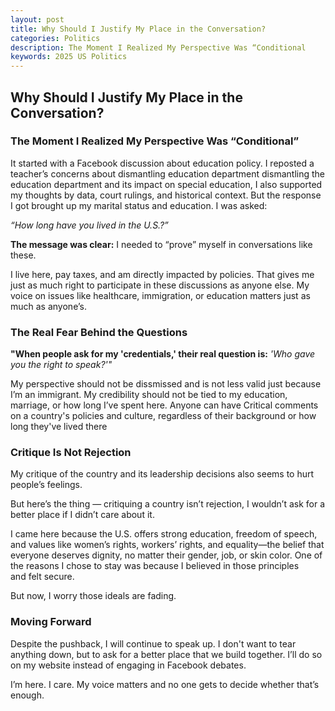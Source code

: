 ```yaml
---
layout: post
title: Why Should I Justify My Place in the Conversation?
categories: Politics
description: The Moment I Realized My Perspective Was “Conditional
keywords: 2025 US Politics
---
```

## Why Should I Justify My Place in the Conversation?

### The Moment I Realized My Perspective Was “Conditional”
It started with a Facebook discussion about education policy. I reposted a teacher’s concerns about dismantling education department dismantling the education department and its impact on special education, I also supported my thoughts by data, court rulings, and historical context. But the response I got brought up my marital status and education. I was asked:

*“How long have you lived in the U.S.?”*

**The message was clear:** I needed to “prove” myself in conversations like these.

I live here, pay taxes, and am directly impacted by policies. That gives me just as much right to participate in these discussions as anyone else. My voice on issues like healthcare, immigration, or education matters just as much as anyone’s.

### The Real Fear Behind the Questions

**"When people ask for my 'credentials,' their real question is:**  *'Who gave you the right to speak?'"*

My perspective should not be dissmissed and is not less valid just because I’m an immigrant. My credibility should not be tied to my education, marriage, or how long I’ve spent here. 
Anyone can have Critical comments on a country's policies and culture, regardless of their background or how long they've lived there

### Critique Is Not Rejection
My critique of the country and its leadership decisions also seems to hurt people’s feelings.

But here’s the thing — critiquing a country isn’t rejection, I wouldn’t ask for a better place if I didn’t care about it.

I came here because the U.S. offers strong education, freedom of speech, and values like women’s rights, workers’ rights, and equality—the belief that everyone deserves dignity, no matter their gender, job, or skin color. One of the reasons I chose to stay was because I believed in those principles and felt secure.

But now, I worry those ideals are fading.

### Moving Forward
Despite the pushback, I will continue to speak up. I don't want to tear anything down, but to ask for a better place that we build together. I’ll do so on my website instead of engaging in Facebook debates.

I’m here. I care. My voice matters   and no one gets to decide whether that’s enough.

